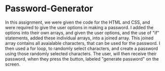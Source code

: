 # Password-Generator

In this assignment, we were given the code for the HTML and CSS, and were required to give the user options in making a password. I added the options into their own arrays, and given the user options, and the use of "if" statements, added these individual arrays, into a joined array. This joined array contains all avaialable characters, that can be used for the password. I then used a for loop, to randomly select characters, and create a password using those randomly selected characters. The user, will then receive their password, when they press the button, labeled "generate password" on the screen.
